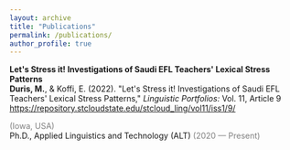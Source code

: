 ```yaml
---
layout: archive
title: "Publications"
permalink: /publications/
author_profile: true
---
```


**Let's Stress it! Investigations of Saudi EFL Teachers' Lexical Stress Patterns**<br/>
**Duris, M.**, & Koffi, E. (2022). "Let's Stress it! Investigations of Saudi EFL Teachers' Lexical Stress Patterns," _Linguistic Portfolios:_ Vol. 11, Article 9<br/>
https://repository.stcloudstate.edu/stcloud_ling/vol11/iss1/9/

<span style="color:grey">(Iowa, USA)</span><br/>
Ph.D., Applied Linguistics and Technology (ALT) <span style="color:grey">(2020 — Present)</span>

